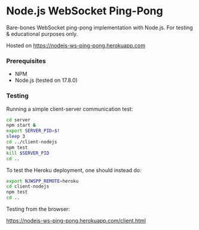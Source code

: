 # Node.js WebSocket Ping-Pong

Bare-bones WebSocket ping-pong implementation with Node.js.
For testing &amp; educational purposes only.

Hosted on https://nodejs-ws-ping-pong.herokuapp.com

### Prerequisites

- NPM
- Node.js (tested on 17.8.0)

### Testing

Running a simple client-server communication test:

```bash
cd server
npm start &
export SERVER_PID=$!
sleep 3
cd ../client-nodejs
npm test
kill $SERVER_PID
cd ..
```

To test the Heroku deployment, one should instead do:

```bash
export NJWSPP_REMOTE=heroku
cd client-nodejs
npm test
cd ..
```

Testing from the browser:

https://nodejs-ws-ping-pong.herokuapp.com/client.html